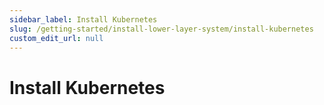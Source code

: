```yaml
---
sidebar_label: Install Kubernetes
slug: /getting-started/install-lower-layer-system/install-kubernetes
custom_edit_url: null
---
```


# Install Kubernetes

